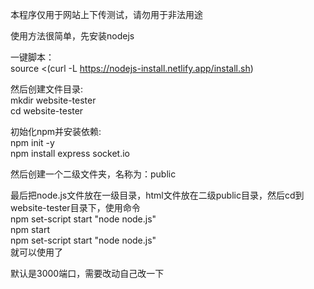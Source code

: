 本程序仅用于网站上下传测试，请勿用于非法用途

使用方法很简单，先安装nodejs

一键脚本：<br>source <(curl -L https://nodejs-install.netlify.app/install.sh)

然后创建文件目录:
<br>mkdir website-tester<br>
cd website-tester

初始化npm并安装依赖:
<br>npm init -y<br>
npm install express socket.io

然后创建一个二级文件夹，名称为：public

最后把node.js文件放在一级目录，html文件放在二级public目录，然后cd到website-tester目录下，使用命令<br>
npm set-script start "node node.js"<br>
npm start<br>
npm set-script start "node node.js"<br>就可以使用了

默认是3000端口，需要改动自己改一下
